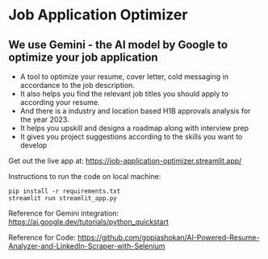# Job Application Optimizer
## We use Gemini - the AI model by Google to optimize your job application
+ A tool to optimize your resume, cover letter, cold messaging in accordance to the job description. 
+ It also helps you find the relevant job titles you should apply to according your resume. 
+ And there is a industry and location based H1B approvals analysis for the year 2023.
+ It helps you upskill and designs a roadmap along with interview prep
+ It gives you project suggestions according to the skills you want to develop

Get out the live app at: https://job-application-optimizer.streamlit.app/

Instructions to run the code on local machine:
```
pip install -r requirements.txt
streamlit run streamlit_app.py
```

Reference for Gemini integration: 
https://ai.google.dev/tutorials/python_quickstart


Reference for Code: 
https://github.com/gopiashokan/AI-Powered-Resume-Analyzer-and-LinkedIn-Scraper-with-Selenium
